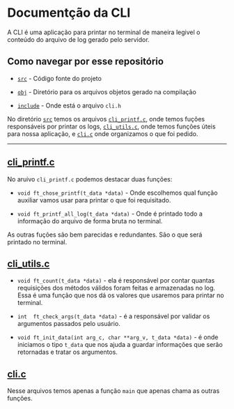 
# Documentção da CLI

A CLI é uma aplicação para printar no terminal de maneira legivel o conteúdo do arquivo de log gerado pelo servidor.

## Como navegar por esse repositório

- [`src`](./src/) - Código fonte do projeto

- [`obj`](./obj/) - Diretório para os arquivos objetos gerado na compilação

- [`include`](./include/) - Onde está o arquivo `cli.h`

No diretório [`src`](./src/) temos os arquivos [`cli_printf.c`](./src/cli_printf.c), onde temos fuções responsáveis por printar os logs,
[`cli_utils.c`](./src/cli_utils.c), onde temos funções úteis para nossa aplicação, e [`cli.c`](./src/cli.c) onde organizamos o que foi pedido.

---

## [cli_printf.c](./src/cli_printf.c)

No aruivo `cli_printf.c` podemos destacar duas funções:

- `void	ft_chose_printf(t_data *data)` - Onde escolhemos qual função auxiliar vamos usar para printar o que foi requisitado.

- `void	ft_printf_all_log(t_data *data)` - Onde é printado todo a informação do arquivo de forma bruta no terminal.

As outras fuções são bem parecidas e redundantes. São o que será printado no terminal.

## [cli_utils.c](./src/cli_utils.c)

- `void	ft_count(t_data *data)` - ela é responsável por contar quantas requisições dos métodos válidos foram feitas e armazenadas no log. Essa é uma função que nos dá os valores que usaremos para printar no terminal.

- `int	ft_check_args(t_data *data)` - é a responsável por validar os argumentos passados pelo usuário.

- `void	ft_init_data(int arg_c, char **arg_v, t_data *data)` - é onde iniciamos o tipo `t_data` que nos ajuda a guardar informações que serão retornadas e tratar os argumentos.

## [cli.c](./src/cli.c)

Nesse arquivos temos apenas a função `main` que apenas chama as outras funções.